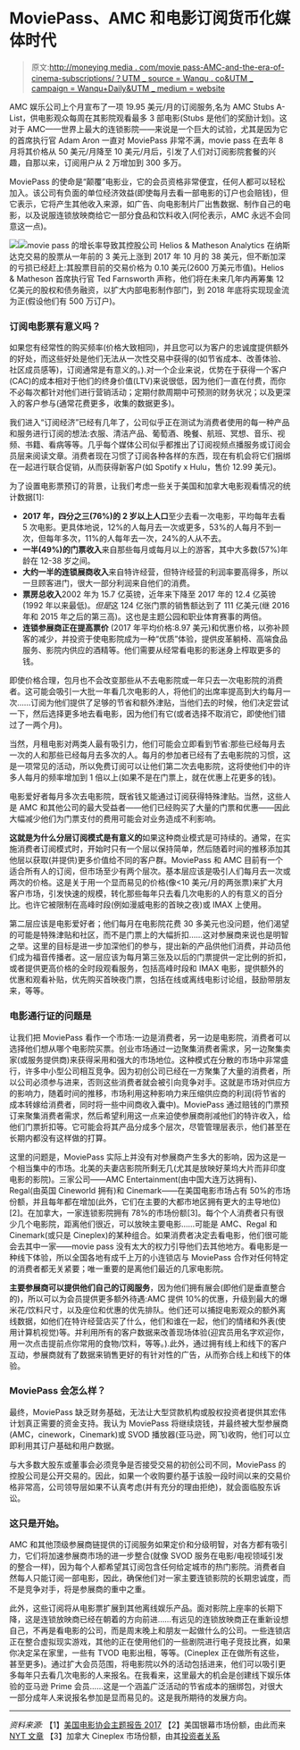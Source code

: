 # MoviePass、AMC 和电影订阅货币化媒体时代

> 原文:[http://moneying media . com/movie pass-AMC-and-the-era-of-cinema-subscriptions/？UTM _ source = Wanqu . co&UTM _ campaign = Wanqu+Daily&UTM _ medium = website](http://monetizingmedia.com/moviepass-amc-and-the-era-of-cinema-subscriptions/?utm_source=wanqu.co&utm_campaign=Wanqu+Daily&utm_medium=website)

AMC 娱乐公司上个月宣布了一项 19.95 美元/月的订阅服务,名为 AMC Stubs A-List，供电影观众每周在其影院观看最多 3 部电影(Stubs 是他们的奖励计划)。这对于 AMC——世界上最大的连锁影院——来说是一个巨大的试验，尤其是因为它的首席执行官 Adam Aron 一直对 MoviePass 非常不满，movie pass 在去年 8 月将其价格从 50 美元/月降至 10 美元/月后，引发了人们对订阅影院套餐的兴趣，自那以来，订阅用户从 2 万增加到 300 多万。

MoviePass 的使命是“颠覆”电影业，它的会员资格非常便宜，任何人都可以轻松加入。该公司有负面的单位经济效益(即使每月去看一部电影的订户也会赔钱)，但它表示，它将产生其他收入来源，如广告、向电影制片厂出售数据、制作自己的电影，以及说服连锁放映商给它一部分食品和饮料收入(阿伦表示，AMC 永远不会同意这一点)。

[![](../Images/8a9276c67ffaaf055f4cbfa68aebcc94.png)![](../Images/a416d59fdda98b8c3f0a5b62f2c8bd02.png)](https://www.businessinsider.com/moviepass-hits-3-million-paid-subscribers-2018-6)movie pass 的增长率导致其控股公司 Helios & Matheson Analytics 在纳斯达克交易的股票从一年前的 3 美元上涨到 2017 年 10 月的 38 美元，但不断加深的亏损已经赶上:其股票目前的交易价格为 0.10 美元(2600 万美元市值)。Helios & Matheson 首席执行官 Ted Farnsworth 声称，他们将在未来几年内再筹集 12 亿美元的股权和债务融资，以扩大内部电影制作部门，到 2018 年底将实现现金流为正(假设他们有 500 万订户)。

### 订阅电影票有意义吗？

如果您有经常性的购买频率(价格大致相同)，并且您可以为客户的忠诚度提供额外的好处，而这些好处是他们无法从一次性交易中获得的(如节省成本、改善体验、社区成员感等)，订阅通常是有意义的。).对一个企业来说，优势在于获得一个客户(CAC)的成本相对于他们的终身价值(LTV)来说很低，因为他们一直在付费，而你不必每次都针对他们进行营销活动；定期付款周期中可预测的财务状况；以及更深入的客户参与(通常花费更多，收集的数据更多)。

我们进入“订阅经济”已经有几年了，公司似乎正在测试为消费者使用的每一种产品和服务进行订阅的想法:衣服、清洁产品、葡萄酒、晚餐、航班、冥想、音乐、视频、书籍、看病等等。几乎每个媒体公司似乎都推出了订阅视频点播服务或订阅会员层来阅读文章。消费者现在习惯了订阅各种各样的东西，现在有机会将它们捆绑在一起进行联合促销，从而获得新客户(如 Spotify x Hulu，售价 12.99 美元)。

为了设置电影票预订的背景，让我们考虑一些关于美国和加拿大电影观看情况的统计数据[1]:

*   **2017 年，四分之三(76%)的 2 岁以上人口**至少去看一次电影，平均每年去看 5 次电影。更具体地说，12%的人每月去一次或更多，53%的人每月不到一次，但每年多次，11%的人每年去一次，24%的人从不去。
*   **一半(49%)的门票收入**来自那些每月或每月以上的游客，其中大多数(57%)年龄在 12-38 岁之间。
*   **大约一半的连锁展商收入**来自特许经营，但特许经营的利润率要高得多，所以一旦顾客进门，很大一部分利润来自他们的消费。
*   **票房总收入**2002 年为 15.7 亿英镑，近年来下降至 2017 年的 12.4 亿英镑(1992 年以来最低)。*但是*这 124 亿张门票的销售额达到了 111 亿美元(继 2016 年和 2015 年之后的第三高)。这也是主题公园和职业体育赛事的两倍。
*   **连锁参展商正在提高票价** (2017 年平均价格:8.97 美元)和优惠价格，以弥补顾客的减少，并投资于使电影院成为一种“优质”体验，提供皮革躺椅、高端食品服务、影院内供应的酒精等。他们需要从经常看电影的影迷身上榨取更多的钱。

即使价格合理，包月也不会改变那些从不去电影院或一年只去一次电影院的消费者。这可能会吸引一大批一年看几次电影的人，将他们的出席率提高到大约每月一次……订阅为他们提供了足够的节省和额外津贴，当他们去的时候，他们决定尝试一下，然后选择更多地去看电影，因为他们有它(或者选择不取消它，即使他们错过了一两个月)。

当然，月租电影对两类人最有吸引力，他们可能会立即看到节省:那些已经每月去一次的人和那些已经每月去多次的人。每月的参加者已经有了去电影院的习惯，这是一项常见的活动，所以免费订阅可以让他们第二次去电影院，这将使他们中的许多人每月的频率增加到 1 倍以上(如果不是在门票上，就在优惠上花更多的钱)。

电影爱好者每月多次去电影院，既省钱又能通过订阅获得特殊津贴。当然，这些人是 AMC 和其他公司的最大受益者——他们已经购买了大量的门票和优惠——因此大幅减少他们为门票支付的费用可能会对业务造成不利影响。

**这就是为什么分层订阅模式是有意义的**如果这种商业模式是可持续的。通常，在实施消费者订阅模式时，开始时只有一个层以保持简单，然后随着时间的推移添加其他层以获取(并提供)更多价值给不同的客户群。MoviePass 和 AMC 目前有一个适合所有人的订阅，但市场至少有两个层次。基本层应该是吸引人们每月去一次或两次的价格。这是关于用一个显而易见的价格(像<10 美元/月的两张票)来扩大月客户市场，引发快速的规模，转化那些每年只去看几次电影的人的有意义的百分比。也许它被限制在高峰时段(例如漫威电影的首映之夜)或 IMAX 上使用。

第二层应该是电影爱好者；他们每月在电影院花费 30 多美元也没问题，他们渴望的可能是特殊津贴和社区，而不是门票上的大幅折扣……这对参展商来说也是明智之举。这里的目标是进一步加深他们的参与，提出新的产品供他们消费，并动员他们成为福音传播者。这一层应该为每月第三张及以后的门票提供一定比例的折扣，或者提供更高价格的全时段观看服务，包括高峰时段和 IMAX 电影，提供额外的优惠和观看补贴，优先购买首映夜门票，包括在线或离线电影讨论组，鼓励带朋友来，等等。

### 电影通行证的问题是

让我们把 MoviePass 看作一个市场:一边是消费者，另一边是电影院，消费者可以选择他们想从哪个电影院买票。创业市场通过一边聚集消费者需求，另一边聚集卖家(或服务提供商)来获得采用和强大的市场地位。这种模式在分散的市场中非常盛行，许多中小型公司相互竞争。因为初创公司已经在一方聚集了大量的消费者，所以公司必须参与进来，否则这些消费者就会被引向竞争对手。这就是市场对供应方的影响力，随着时间的推移，市场利用这种影响力来压缩供应商的利润(将节省的成本转嫁给消费者，同时将一些中间商收入囊中)。MoviePass 通过赔钱的门票预订来聚集消费者需求，然后希望利用这一点来迫使参展商削减他们的特许收入，给他们门票折扣等。它可能会将其产品分成多个层次，尽管管理层表示，他们甚至在长期内都没有这样做的打算。

这里的问题是，MoviePass 实际上并没有对参展商产生多大的影响，因为这是一个相当集中的市场。北美的夫妻店影院所剩无几(尤其是放映好莱坞大片而非印度电影的影院)。三家公司——AMC Entertainment(由中国大连万达拥有)、Regal(由英国 Cineworld 拥有)和 Cinemark——在美国电影市场占有 50%的市场份额，并且每年都在增加(此外，它们在主要的大都市地区拥有更大的主导地位)[2]。在加拿大，一家连锁影院拥有 78%的市场份额[3]。每个个人消费者只有很少几个电影院，距离他们很近，可以放映主要电影……可能是 AMC、Regal 和 Cinemark(或只是 Cineplex)的某种组合。如果消费者决定去看电影，他们很可能会去其中一家——movie pass 没有太大的权力引导他们去其他地方。看电影是一种线下体验，所以全国各地有成千上万的小连锁店与 MoviePass 合作对任何特定的消费者都无关紧要；唯一重要的是离他们最近的几家电影院。

**主要参展商可以提供他们自己的订阅服务**，因为他们拥有展会(即他们是垂直整合的)，所以可以为会员提供更多额外待遇:AMC 提供 10%的优惠，升级到最大的爆米花/饮料尺寸，以及座位和优惠的优先排队。他们还可以捕捉电影观众的额外离线数据，如他们在特许经营店买了什么，他们和谁在一起，他们的情绪和外表(使用计算机视觉)等。并利用所有的客户数据来改善现场体验(迎宾员用名字欢迎你，用一次点击提前点你常用的食物/饮料，等等。).此外，通过拥有线上和线下的客户互动，参展商就有了数据来销售更好的有针对性的广告，从而弥合线上和线下的体验。

### MoviePass 会怎么样？

最终，MoviePass 缺乏财务基础，无法让大型贷款机构或股权投资者提供其宏伟计划真正需要的资金支持。我认为 MoviePass 将继续烧钱，并最终被大型参展商(AMC，cinework，Cinemark)或 SVOD 播放器(亚马逊，网飞)收购，他们可以立即利用其订户基础和用户数据。

与大多数大股东或董事会必须竞争是否接受交易的初创公司不同，MoviePass 的控股公司是公开交易的。因此，如果一个收购要约基于该股一段时间以来的交易价格非常高，公司领导层如果不认真考虑(并有充分的理由拒绝)，就会面临股东诉讼。

### 这只是开始。

AMC 和其他顶级参展商链提供的订阅服务如果定价和分级明智，对各方都有吸引力，它们将加速参展商市场的进一步整合(就像 SVOD 服务在电影/电视领域引发的整合一样)，因为每个人都希望其订阅包含任何给定城市的热门影院。消费者自然每人只能订阅一部电影，因此，确保他们对一家主要连锁影院的长期忠诚度，而不是竞争对手，将是参展商的重中之重。

此外，这些订阅将从电影票扩展到其他离线娱乐产品。面对影院上座率的长期下降，这是连锁放映商已经在朝着的方向前进……有远见的连锁放映商正在重新设想自己，不再是看电影的公司，而是周末晚上和朋友一起做什么的公司。一些连锁店正在整合虚拟现实游戏，其他的正在使用他们的一些剧院进行电子竞技比赛，如果你决定呆在家里，一些有 TVOD 电影出租，等等。(Cineplex 正在做所有这些，甚至更多)。通过扩大会员范围，将电影院以外的活动包括进来，他们可以吸引更多每年只去看几次电影的人来报名。在我看来，这里最大的机会是创建线下娱乐体验的亚马逊 Prime 会员……这是一个涵盖广泛活动的节省成本的捆绑包，对很大一部分成年人来说报名参加是显而易见的。这是我所期待的发展方向。

* * *

*资料来源:* 【1】[美国电影协会主题报告 2017](https://www.mpaa.org/wp-content/uploads/2018/04/MPAA-THEME-Report-2017_Final.pdf)
【2】美国银幕市场份额，由此而来 [NYT 文章](https://www.nytimes.com/interactive/2016/03/07/business/media/amc-biggest-movie-theater-chain.html)
【3】加拿大 Cineplex 市场份额，由其[投资者关系](http://irfiles.cineplex.com/investors/factsheet/2016_Q4_Investor_Fact_Sheet_FINAL_r.PDF)